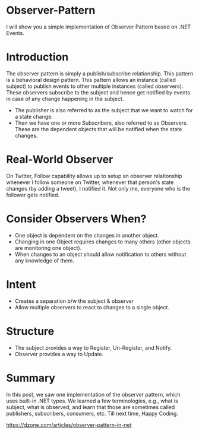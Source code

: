 # Observer-Pattern
I will show you a simple implementation of Observer Pattern based on .NET Events.

# Introduction
The observer pattern is simply a publish/subscribe relationship. This pattern is a behavioral design pattern. This pattern allows an instance (called subject) to publish events to other multiple instances (called observers). These observers subscribe to the subject and hence get notified by events in case of any change happening in the subject.
* The publisher is also referred to as the subject that we want to watch for a state change.
* Then we have one or more Subscribers, also referred to as Observers. These are the dependent objects that will be notified when the state changes.

# Real-World Observer
On Twitter, Follow capability allows up to setup an observer relationship whenever I follow someone on Twitter, whenever that person's state changes (by adding a tweet), I notified it. Not only me, everyone who is the follower gets notified.

# Consider Observers When?
* One object is dependent on the changes in another object.
* Changing in one Object requires changes to many others (other objects are monitoring one object).
* When changes to an object should allow notification to others without any knowledge of them.

# Intent
* Creates a separation b/w the subject & observer
* Allow multiple observers to react to changes to a single object.
# Structure
* The subject provides a way to Register, Un-Register, and Notify.
* Observer provides a way to Update.

# Summary
In this post, we saw one implementation of the observer pattern, which uses built-in .NET types. We learned a few terminologies, e.g., what is subject, what is observed, and learn that those are sometimes called publishers, subscribers, consumers, etc. Till next time, Happy Coding.

https://dzone.com/articles/observer-pattern-in-net
